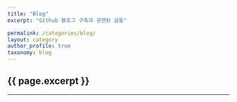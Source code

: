 ```yaml
---
title: "Blog"
excerpt: "Github 블로그 구축과 관련된 글들"

permalink: /categories/blog/
layout: category
author_profile: true
taxonomy: blog
---
```

## {{ page.excerpt }}
---